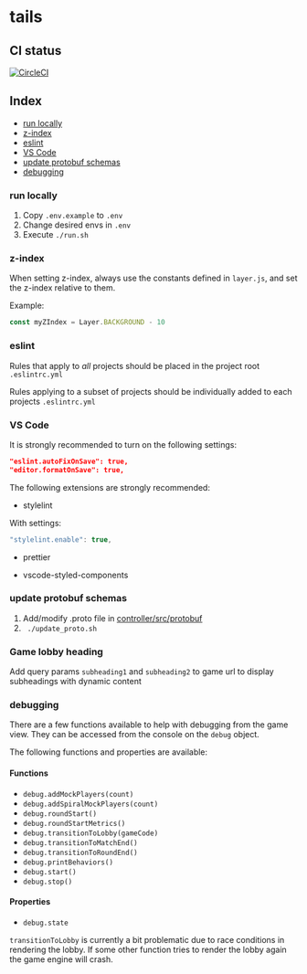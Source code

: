 # tails

## CI status
[![CircleCI](https://circleci.com/gh/sajmoni/tails/tree/master.svg?style=svg&circle-token=730c3b9ac413e0d54208d17994f02b2cec5d7a72)](https://circleci.com/gh/sajmoni/tails/tree/master)

## Index
* [run locally](#run-locally)
* [z-index](#z-index)
* [eslint](#eslint)
* [VS Code](#vs-code)
* [update protobuf schemas](#update-protobuf-schemas)
* [debugging](#debugging)

### run locally
1. Copy `.env.example` to  `.env`
1. Change desired envs in `.env`
1. Execute `./run.sh`

### z-index

When setting z-index, always use the constants defined in `layer.js`, and set the z-index relative to them.

Example:

```js
const myZIndex = Layer.BACKGROUND - 10
```

### eslint

Rules that apply to _all_ projects should be placed in the project root `.eslintrc.yml`

Rules applying to a subset of projects should be individually added to each projects `.eslintrc.yml`

### VS Code

It is strongly recommended to turn on the following settings:

```json
"eslint.autoFixOnSave": true,
"editor.formatOnSave": true,
```

The following extensions are strongly recommended:

- stylelint

With settings:

```js
"stylelint.enable": true,
```

- prettier

- vscode-styled-components

### update protobuf schemas
1. Add/modify .proto file in [controller/src/protobuf](controller/src/protobuf)
1. ` ./update_proto.sh`

### Game lobby heading
Add query params `subheading1` and `subheading2` to game url to display subheadings with dynamic content

### debugging
There are a few functions available to help with debugging from the game view.
They can be accessed from the console on the `debug` object.

The following functions and properties are available:

#### Functions

* `debug.addMockPlayers(count)`
* `debug.addSpiralMockPlayers(count)`
* `debug.roundStart()`
* `debug.roundStartMetrics()`
* `debug.transitionToLobby(gameCode)`
* `debug.transitionToMatchEnd()`
* `debug.transitionToRoundEnd()`
* `debug.printBehaviors()`
* `debug.start()`
* `debug.stop()`

#### Properties

* `debug.state`

`transitionToLobby` is currently a bit problematic due to race conditions in rendering the lobby.
If some other function tries to render the lobby again the game engine will crash.
